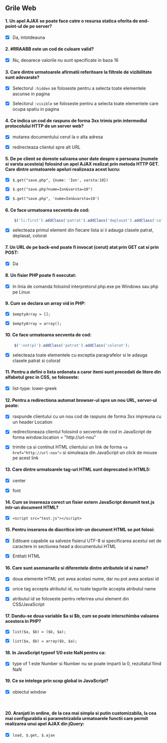 ## Grile Web

#### 1. Un apel AJAX se poate face catre o resursa statica oferita de end-point-ul de pe server?
- [x] Da, intotdeauna


#### 2. #RRAABB este un cod de culoare valid?
- [x] Nu, deoarece valorile nu sunt specificate in baza 16


#### 3. Care dintre urmatoarele afirmatii referitoare la filtrele de vizibilitate sunt adevarate?
- [x] Selectorul ```:hidden``` se foloseste pentru a selecta toate elementele ascunse in pagina
- [x] Selectorul ```:visible``` se foloseste pentru a selecta toate elementele care ocupa spatiu in pagina


#### 4. Ce indica un cod de raspuns de forma 3xx trimis prin intermediul protocolului HTTP de un server web?
- [x] mutarea documentului cerut la o alta adresa
- [x] redirecteaza clientul spre alt URL


#### 5. De pe client se doreste salvarea unor date despre o persoana (numele si varsta acesteia) folosind un apel AJAX realizat prin metoda HTTP GET. Care dintre urmatoarele apeluri realizeaza acest lucru:
- [x] ```$.get("save.php", {nume: 'Ion', varsta:10})```
- [x] ```$.get("save.php?nume=Ion&varsta=10")```
- [x] ```$.get("save.php", 'nume=Ion&varsta=10')```


#### 6. Ce face urmatoarea secventa de cod:
```js
	$('li:first').addClass('patrat').addClass('deplasat').addClass('colorat');
```
- [x] selecteaza primul element din fiecare lista si ii adauga clasele patrat, deplasat, colorat


#### 7. Un URL de pe back-end poate fi invocat (cerut) atat prin GET cat si prin POST:
- [x] Da


#### 8. Un fisier PHP poate fi executat:
- [x] In linia de comanda folosind interpretorul php.exe pe Windows sau php pe Linux


#### 9. Cum se declara un array vid in PHP:
- [x] ```$emptyArray = [];```
- [x] ```$emptyArray = array();```


#### 10. Ce face urmatoarea secventa de cod:
```js
	$(':not(p)').addClass('patrat').addClass('colorat');
```
- [x] selecteaza toate elementele cu exceptia paragrafelor si le adauga clasele patrat si colorat


#### 11. Pentru a defini o lista ordonata a caror itemi sunt precedati de litere din alfabetul grec in CSS, se foloseste:
- [x] list-type: lower-greek


#### 12. Pentru a redirectiona automat browser-ul spre un nou URL, server-ul poate:
- [x] raspunde clientului cu un nou cod de raspuns de forma 3xx impreuna cu un header Location
- [x] redirectioneaza clientul folosind o secventa de cod in JavaScript de forma window.location = "http://url-nou"
- [x] trimite ca si continut HTML clientului un link de forma ```<a href="http://url-nou">``` si simuleaza din JavaScript un click de mouse pe acest link


#### 13. Care dintre urmatoarele tag-uri HTML sunt deprecated in HTML5:
- [x] center
- [x] font


#### 14. Cum se insereaza corect un fisier extern JavaScript denumit test.js intr-un document HTML?
- [x] ```<script src="test.js"></script>```


#### 15. Pentru inserarea de diacritice intr-un document HTML se pot folosi:
- [x] Editoare capabile sa salveze fisierul UTF-8 si specificarea acestui set de caractere in sectiunea head a documentului HTML
- [x] Entitati HTML


#### 16. Care sunt asemanarile si diferentele dintre atributele id si name?
- [x] doua elemente HTML pot avea acelasi nume, dar nu pot avea acelasi id
- [x] orice tag accepta atributul id, nu toate tagurile accepta atributul name
- [x] atributul id se foloseste pentru referirea unui element din CSS/JavaScript


#### 17. Dandu-se doua variable $a si $b, cum se poate interschimba valoarea acestora in PHP?
- [x] ```list($a, $b) = ($b, $a);```
- [x] ```list($a, $b) = array($b, $a);```


#### 18. In JavaScript typeof 1/0 este NaN pentru ca:
- [x] type of 1 este Number si Number nu se poate imparti la 0, rezultatul fiind NaN


#### 19. Ce se intelege prin scop global in JavaScript?
- [x] obiectul window
<br>

#### 20. Aranjati in ordine, de la cea mai simpla si putin customizabila, la cea mai configurabila si parametrizabila urmatoarele functii care permit realizarea unui apel AJAX din jQuery:
- [x] ```load, $.get, $.ajax```
